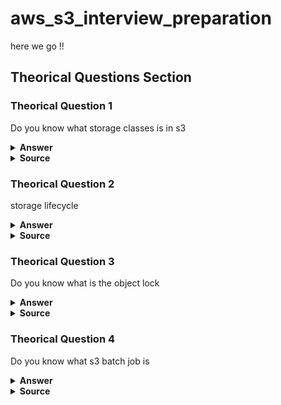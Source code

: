 # aws_s3_interview_preparation

here we go !!

## Theorical Questions Section

### Theorical Question 1

Do you know what storage classes is in s3

<details><summary><b>Answer</b></summary>
Amazon S3 offers a range of storage classes designed for different use cases. For example, you can store mission-critical production data in S3 Standard for frequent access, save costs by storing infrequently accessed data in S3 Standard-IA or S3 One Zone-IA, and archive data at the lowest costs in S3 Glacier Instant Retrieval, S3 Glacier Flexible Retrieval, and S3 Glacier Deep Archive.

You can store data with changing or unknown access patterns in S3 Intelligent-Tiering, which optimizes storage costs by automatically moving your data between four access tiers when your access patterns change. These four access tiers include two low-latency access tiers optimized for frequent and infrequent access, and two opt-in archive access tiers designed for asynchronous access for rarely accessed data.
</details>

<details><summary><b>Source</b></summary>
https://docs.aws.amazon.com/AmazonS3/latest/userguide/Welcome.html
</details>


### Theorical Question 2

storage lifecycle

<details><summary><b>Answer</b></summary>
It is a feature for transitioning objects in s3 storage clases and expiring them (deleting them) depending on an amount of time like after 30 days or a year
</details>

<details><summary><b>Source</b></summary>
https://docs.aws.amazon.com/AmazonS3/latest/userguide/Welcome.html
</details>

### Theorical Question 3

Do you know what is the object lock

<details><summary><b>Answer</b></summary>
Prevent Amazon S3 objects from being deleted or overwritten for a fixed amount of time or indefinitely. You can use Object Lock to help meet regulatory requirements that require write-once-read-many (WORM) storage or to simply add another layer of protection against object changes and deletions.
</details>

<details><summary><b>Source</b></summary>
https://docs.aws.amazon.com/AmazonS3/latest/userguide/Welcome.html
</details>

### Theorical Question 4

Do you know what s3 batch job is

<details><summary><b>Answer</b></summary>
A batch job performs a specified operation on every object that is included in its manifest. A manifest lists the objects that you want a batch job to process and it is stored as an object in a bucket. You can use a comma-separated values (CSV)-formatted Amazon S3 Inventory report as a manifest, which makes it easy to create large lists of objects located in a bucket. You can also specify a manifest in a simple CSV format that enables you to perform batch operations on a customized list of objects contained within a single bucket.

After you create a job, Amazon S3 processes the list of objects in the manifest and runs the specified operation against each object. While a job is running, you can monitor its progress programmatically or through the Amazon S3 console. You can also configure a job to generate a completion report when it finishes. The completion report describes the results of each task that was performed by the job. 
</details>

<details><summary><b>Source</b></summary>
https://docs.aws.amazon.com/AmazonS3/latest/userguide/Welcome.html
</details>